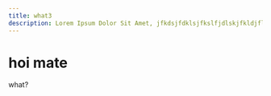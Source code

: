 ```yaml
---
title: what3
description: Lorem Ipsum Dolor Sit Amet, jfkdsjfdklsjfkslfjdlskjfkldjflsjfks jfkdlsjfkoj fdjskfndjvvik
---
```


# hoi mate
what?